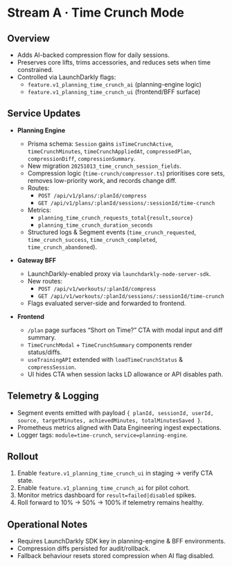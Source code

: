 # Stream A · Time Crunch Mode

## Overview
- Adds AI-backed compression flow for daily sessions.
- Preserves core lifts, trims accessories, and reduces sets when time constrained.
- Controlled via LaunchDarkly flags:
  - `feature.v1_planning_time_crunch_ai` (planning-engine logic)
  - `feature.v1_planning_time_crunch_ui` (frontend/BFF surface)

## Service Updates
- **Planning Engine**
  - Prisma schema: `Session` gains `isTimeCrunchActive`, `timeCrunchMinutes`, `timeCrunchAppliedAt`, `compressedPlan`, `compressionDiff`, `compressionSummary`.
  - New migration `20251013_time_crunch_session_fields`.
  - Compression logic (`time-crunch/compressor.ts`) prioritises core sets, removes low-priority work, and records change diff.
  - Routes:
    - `POST /api/v1/plans/:planId/compress`
    - `GET /api/v1/plans/:planId/sessions/:sessionId/time-crunch`
  - Metrics:
    - `planning_time_crunch_requests_total{result,source}`
    - `planning_time_crunch_duration_seconds`
  - Structured logs & Segment events (`time_crunch_requested`, `time_crunch_success`, `time_crunch_completed`, `time_crunch_abandoned`).

- **Gateway BFF**
  - LaunchDarkly-enabled proxy via `launchdarkly-node-server-sdk`.
  - New routes:
    - `POST /api/v1/workouts/:planId/compress`
    - `GET /api/v1/workouts/:planId/sessions/:sessionId/time-crunch`
  - Flags evaluated server-side and forwarded to frontend.

- **Frontend**
  - `/plan` page surfaces “Short on Time?” CTA with modal input and diff summary.
  - `TimeCrunchModal` + `TimeCrunchSummary` components render status/diffs.
  - `useTrainingAPI` extended with `loadTimeCrunchStatus` & `compressSession`.
  - UI hides CTA when session lacks LD allowance or API disables path.

## Telemetry & Logging
- Segment events emitted with payload `{ planId, sessionId, userId, source, targetMinutes, achievedMinutes, totalMinutesSaved }`.
- Prometheus metrics aligned with Data Engineering ingest expectations.
- Logger tags: `module=time-crunch`, `service=planning-engine`.

## Rollout
1. Enable `feature.v1_planning_time_crunch_ui` in staging → verify CTA state.
2. Enable `feature.v1_planning_time_crunch_ai` for pilot cohort.
3. Monitor metrics dashboard for `result=failed|disabled` spikes.
4. Roll forward to 10% → 50% → 100% if telemetry remains healthy.

## Operational Notes
- Requires LaunchDarkly SDK key in planning-engine & BFF environments.
- Compression diffs persisted for audit/rollback.
- Fallback behaviour resets stored compression when AI flag disabled.
